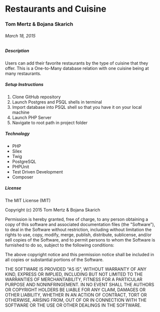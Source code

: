 # Restaurants and Cuisine

### Tom Mertz & Bojana Skarich

###### March 18, 2015

##### Description

Users can add their favorite restaurants by the type of cuisine that they offer. This is a One-to-Many database relation with one cuisine being at many restaurants.

##### Setup Instructions
1. Clone GitHub repository
2. Launch Postgres and PSQL shells in terminal
3. Import database into PSQL shell so that you have it on your local machine
4. Launch PHP Server
5. Navigate to root path in project folder 

##### Technology

* PHP
* Silex
* Twig
* PostgreSQL
* PHPUnit
* Test Driven Development
* Composer

##### License

The MIT License (MIT)

Copyright (c) 2015 Tom Mertz & Bojana Skarich

Permission is hereby granted, free of charge, to any person obtaining a copy
of this software and associated documentation files (the "Software"), to deal
in the Software without restriction, including without limitation the rights
to use, copy, modify, merge, publish, distribute, sublicense, and/or sell
copies of the Software, and to permit persons to whom the Software is
furnished to do so, subject to the following conditions:

The above copyright notice and this permission notice shall be included in
all copies or substantial portions of the Software.

THE SOFTWARE IS PROVIDED "AS IS", WITHOUT WARRANTY OF ANY KIND, EXPRESS OR
IMPLIED, INCLUDING BUT NOT LIMITED TO THE WARRANTIES OF MERCHANTABILITY,
FITNESS FOR A PARTICULAR PURPOSE AND NONINFRINGEMENT. IN NO EVENT SHALL THE
AUTHORS OR COPYRIGHT HOLDERS BE LIABLE FOR ANY CLAIM, DAMAGES OR OTHER
LIABILITY, WHETHER IN AN ACTION OF CONTRACT, TORT OR OTHERWISE, ARISING FROM,
OUT OF OR IN CONNECTION WITH THE SOFTWARE OR THE USE OR OTHER DEALINGS IN
THE SOFTWARE.
